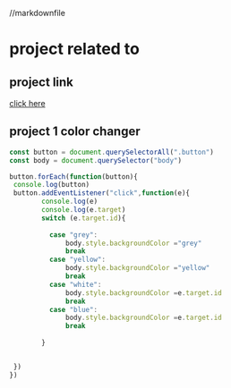 //markdownfile
 # project related to 
 
 ## project link
 [click here](https://stackblitz.com/edit/dom-project-chaiaurcode-jtaazhha?file=1-colorChanger%2Fchaiaurcode.js)

 ## project 1 color changer

 ```javascript
 const button = document.querySelectorAll(".button")
const body = document.querySelector("body")

button.forEach(function(button){
  console.log(button)
  button.addEventListener("click",function(e){
         console.log(e)
         console.log(e.target)
         switch (e.target.id){
           
           case "grey":
               body.style.backgroundColor ="grey"
               break
           case "yellow":
               body.style.backgroundColor ="yellow"
               break
           case "white":
               body.style.backgroundColor =e.target.id
               break
           case "blue":
               body.style.backgroundColor =e.target.id
               break
              
         }


  })
})
 ```